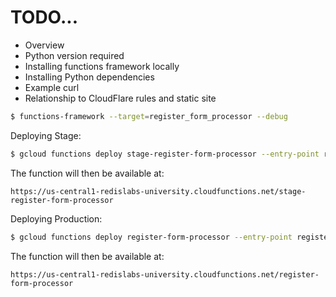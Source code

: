 # TODO...

* Overview
* Python version required
* Installing functions framework locally
* Installing Python dependencies
* Example curl
* Relationship to CloudFlare rules and static site

```bash
$ functions-framework --target=register_form_processor --debug
```

Deploying Stage:

```bash
$ gcloud functions deploy stage-register-form-processor --entry-point register_form_processor --trigger-http --runtime python38 --allow-unauthenticated --env-vars-file stage_env.yaml --project redislabs-university
```

The function will then be available at:

```
https://us-central1-redislabs-university.cloudfunctions.net/stage-register-form-processor
```

Deploying Production:

```bash
$ gcloud functions deploy register-form-processor --entry-point register_form_processor --trigger-http --runtime python38 --allow-unauthenticated --env-vars-file prod_env.yaml --project redislabs-university
```

The function will then be available at:

```
https://us-central1-redislabs-university.cloudfunctions.net/register-form-processor
```